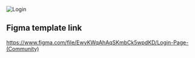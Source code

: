 ![Login](https://github.com/ualashenr/simple-login-template-html-css/assets/119761448/c14c9981-1a52-4e81-8d1e-690c1b40adb0)

## Figma template link
https://www.figma.com/file/EwyKWqAhAqSKmbCk5wpdKD/Login-Page-(Community)
